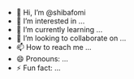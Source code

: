 - 👋 Hi, I’m @shibafomi
- 👀 I’m interested in ...
- 🌱 I’m currently learning ...
- 💞️ I’m looking to collaborate on ...
- 📫 How to reach me ...
- 😄 Pronouns: ...
- ⚡ Fun fact: ...

<!---
shibafomi/shibafomi is a ✨ special ✨ repository because its `README.md` (this file) appears on your GitHub profile.
You can click the Preview link to take a look at your changes.
--->
